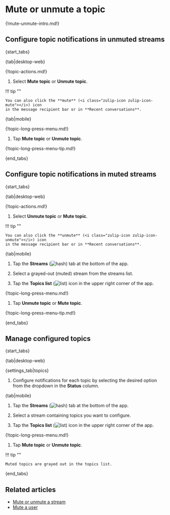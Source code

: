# Mute or unmute a topic

{!mute-unmute-intro.md!}

## Configure topic notifications in unmuted streams

{start_tabs}

{tab|desktop-web}

{!topic-actions.md!}

1. Select **Mute topic** or **Unmute topic**.

!!! tip ""

    You can also click the **mute** (<i class="zulip-icon zulip-icon-mute"></i>) icon
    in the message recipient bar or in **Recent conversations**.

{tab|mobile}

{!topic-long-press-menu.md!}

1. Tap **Mute topic** or **Unmute topic**.

{!topic-long-press-menu-tip.md!}

{end_tabs}

## Configure topic notifications in muted streams

{start_tabs}

{tab|desktop-web}

{!topic-actions.md!}

1. Select **Unmute topic** or **Mute topic**.

!!! tip ""

    You can also click the **unmute** (<i class="zulip-icon zulip-icon-unmute"></i>) icon
    in the message recipient bar or in **Recent conversations**.

{tab|mobile}

1. Tap the **Streams**
   (<img src="/static/images/help/mobile-hash-icon.svg" alt="hash" class="mobile-icon"/>)
   tab at the bottom of the app.

1. Select a grayed-out (muted) stream from the streams list.

1. Tap the **Topics list**
   (<img src="/static/images/help/mobile-list-icon.svg" alt="list" class="mobile-icon"/>)
   icon in the upper right corner of the app.

{!topic-long-press-menu.md!}

1. Tap **Unmute topic** or **Mute topic**.

{!topic-long-press-menu-tip.md!}

{end_tabs}

## Manage configured topics

{start_tabs}

{tab|desktop-web}

{settings_tab|topics}

1. Configure notifications for each topic by selecting the desired option from
   the dropdown in the **Status** column.

{tab|mobile}

1. Tap the **Streams**
   (<img src="/static/images/help/mobile-hash-icon.svg" alt="hash" class="mobile-icon"/>)
   tab at the bottom of the app.

1. Select a stream containing topics you want to configure.

1. Tap the **Topics list**
   (<img src="/static/images/help/mobile-list-icon.svg" alt="list" class="mobile-icon"/>)
   icon in the upper right corner of the app.

{!topic-long-press-menu.md!}

1. Tap **Mute topic** or **Unmute topic**.

!!! tip ""

    Muted topics are grayed out in the topics list.

{end_tabs}

## Related articles

* [Mute or unmute a stream](/help/mute-a-stream)
* [Mute a user](/help/mute-a-user)
